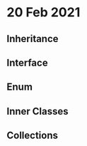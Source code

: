 # 20 Feb 2021

## Inheritance





## Interface





## Enum





## Inner Classes





## Collections
